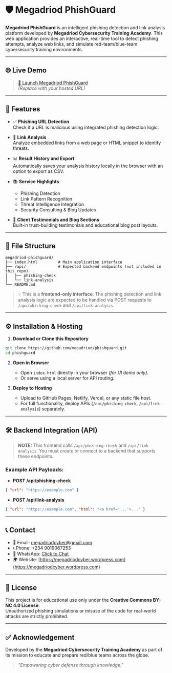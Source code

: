 
# 🛡️ Megadriod PhishGuard

**Megadriod PhishGuard** is an intelligent phishing detection and link analysis platform developed by **Megadriod Cybersecurity Training Academy**. This web application provides an interactive, real-time tool to detect phishing attempts, analyze web links, and simulate red-team/blue-team cybersecurity training environments.

---

## 🌐 Live Demo

> [🔗 Launch Megadriod PhishGuard](https://your-host-url.com)  
> *(Replace with your hosted URL)*

---

## 🚀 Features

- ✅ **Phishing URL Detection**  
  Check if a URL is malicious using integrated phishing detection logic.

- 🔗 **Link Analysis**  
  Analyze embedded links from a web page or HTML snippet to identify threats.

- 📊 **Result History and Export**  
  Automatically saves your analysis history locally in the browser with an option to export as CSV.

- 📚 **Service Highlights**
  - Phishing Detection
  - Link Pattern Recognition
  - Threat Intelligence Integration
  - Security Consulting & Blog Updates

- 🧠 **Client Testimonials and Blog Sections**  
  Built-in trust-building testimonials and educational blog post layouts.

---

## 📁 File Structure

```
megadriod-phishguard/
├── index.html         # Main application interface
├── /api/              # Expected backend endpoints (not included in this repo)
│   ├── phishing-check
│   └── link-analysis
└── README.md
```

> 💡 This is a **frontend-only interface**. The phishing detection and link analysis logic are expected to be handled via POST requests to `/api/phishing-check` and `/api/link-analysis`.

---

## ⚙️ Installation & Hosting

1. **Download or Clone this Repository**
```bash
git clone https://github.com/megadriod/phishguard.git
cd phishguard
```

2. **Open in Browser**
   - Open `index.html` directly in your browser *(for UI demo only)*.
   - Or serve using a local server for API routing.

3. **Deploy to Hosting**
   - Upload to GitHub Pages, Netlify, Vercel, or any static file host.
   - For full functionality, deploy APIs (`/api/phishing-check`, `/api/link-analysis`) separately.

---

## 🛠️ Backend Integration (API)

> **NOTE:** This frontend calls `/api/phishing-check` and `/api/link-analysis`. You must create or connect to a backend that supports these endpoints.

### Example API Payloads:

- **POST /api/phishing-check**
```json
{ "url": "https://example.com" }
```

- **POST /api/link-analysis**
```json
{ "url": "https://example.com", "html": "<a href='...'>..." }
```

---

## 📞 Contact

- 📧 Email: [megadriodcyber@gmail.com](mailto:megadriodcyber@gmail.com)  
- 📞 Phone: +234 9019067253  
- 💬 WhatsApp: [Click to Chat](https://wa.me/2348134422262)  
- 🌍 Website: [https://megadriodcyber.wordpress.com](https://megadriodcyber.wordpress.com)

---

## 📜 License

This project is for educational use only under the **Creative Commons BY-NC 4.0 License**.  
Unauthorized phishing simulations or misuse of the code for real-world attacks are strictly prohibited.

---

## ✅ Acknowledgement

Developed by the **Megadriod Cybersecurity Training Academy** as part of its mission to educate and prepare red/blue teams across the globe.

> _"Empowering cyber defense through knowledge."_
